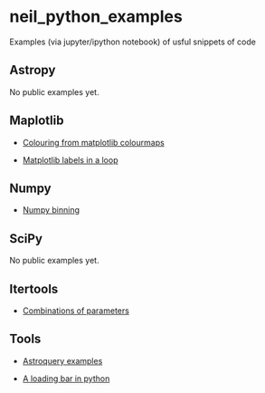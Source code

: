 # neil_python_examples
Examples (via jupyter/ipython notebook) of usful snippets of code


## Astropy

No public examples yet.

## Maplotlib

- [Colouring from matplotlib colourmaps](https://github.com/njcuk9999/neil_python_examples/blob/master/matplotlib/colour_from_colourmap.ipynb)

- [Matplotlib labels in a loop](https://github.com/njcuk9999/neil_python_examples/blob/master/matplotlib/loopy_labels.ipynb)

## Numpy

- [Numpy binning](https://github.com/njcuk9999/neil_python_examples/blob/master/numpy/numpy_bin_data.ipynb)

## SciPy

No public examples yet.

## Itertools

- [Combinations of parameters](https://github.com/njcuk9999/neil_python_examples/blob/master/itertools/combinations_of_parameters.ipynb)

## Tools

- [Astroquery examples](https://github.com/njcuk9999/neil_python_examples/blob/master/tools/astroquery.ipynb)

- [A loading bar in python](https://github.com/njcuk9999/neil_python_examples/blob/master/tools/tqdm_forloop_bar.ipynb)